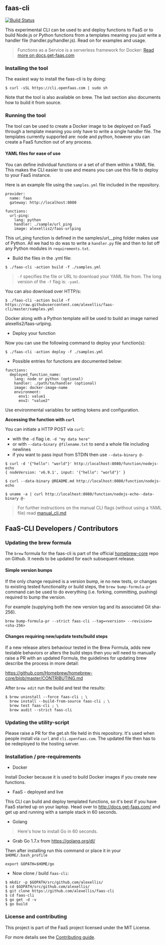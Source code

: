 ## faas-cli

[![Build Status](https://travis-ci.org/alexellis/faas-cli.svg?branch=master)](https://travis-ci.org/alexellis/faas-cli)

This experimental CLI can be used to and deploy functions to FaaS or to build Node.js or Python functions from a templates meaning you just write a handler file (handler.py/handler.js). Read on for examples and usage.

> Functions as a Service is a serverless framework for Docker: [Read more on docs.get-faas.com](http://docs.get-faas.com/)

### Installing the tool

The easiest way to install the faas-cli is by doing:

```
$ curl -sSL https://cli.openfaas.com | sudo sh
```

Note that the tool is also available on brew. The last section also documents how to build it from source.

### Running the tool

The tool can be used to create a Docker image to be deployed on FaaS through a template meaning you only have to write a single handler file. The templates currently supported are: node and python, however you can create a FaaS function out of any process.

#### YAML files for ease of use

You can define individual functions or a set of of them within a YAML file. This makes the CLI easier to use and means you can use this file to deploy to your FaaS instance.

Here is an example file using the `samples.yml` file included in the repository.

```
provider:
  name: faas
  gateway: http://localhost:8080

functions:
  url-ping:
    lang: python
    handler: ./sample/url_ping
    image: alexellis2/faas-urlping
```

This url_ping function is defined in the samples/url__ping folder makes use of Python. All we had to do was to write a `handler.py` file and then to list off any Python modules in `requirements.txt`.

* Build the files in the .yml file:

```
$ ./faas-cli -action build -f ./samples.yml
```

> `-f` specifies the file or URL to download your YAML file from. The long version of the `-f` flag is: `-yaml`.

You can also download over HTTP/s:

```
$ ./faas-cli -action build -f https://raw.githubusercontent.com/alexellis/faas-cli/master/samples.yml
```

Docker along with a Python template will be used to build an image named alexellis2/faas-urlping.

* Deploy your function

Now you can use the following command to deploy your function(s):

```
$ ./faas-cli -action deploy -f ./samples.yml
```

* Possible entries for functions are documented below:

```
functions:
  deployed_function_name:
    lang: node or python (optional)
    handler: ./path/to/handler (optional)
    image: docker-image-name
    environment:
      env1: value1
      env2: "value2"
```

Use environmental variables for setting tokens and configuration.

**Accessing the function with `curl`**

You can initiate a HTTP POST via `curl`:

* with the `-d` flag i.e. `-d "my data here"`
* or with `--data-binary @filename.txt` to send a whole file including newlines
* if you want to pass input from STDIN then use `--data-binary @-`

```
$ curl -d '{"hello": "world"}' http://localhost:8080/function/nodejs-echo
{ nodeVersion: 'v6.9.1', input: '{"hello": "world"}' }

$ curl --data-binary @README.md http://localhost:8080/function/nodejs-echo

$ uname -a | curl http://localhost:8080/function/nodejs-echo--data-binary @-
```

> For further instructions on the manual CLI flags (without using a YAML file) read [manual_cli.md](https://github.com/alexellis/faas-cli/blob/master/MANUAL_CLI.md)

## FaaS-CLI Developers / Contributors

### Updating the brew formula

The `brew` formula for the faas-cli is part of the official [homebrew-core](https://github.com/Homebrew/homebrew-core/blob/master/Formula/faas-cli.rb) repo on Github. It needs to be updated for each subsequent release.

#### Simple version bumps

If the only change required is a version bump, ie no new tests, or changes to existing tested functionality or build steps, the `brew bump-formula-pr` command can be used to do everything (i.e. forking, committing, pushing) required to bump the version.

For example (supplying both the new version tag and its associated Git sha-256).

```
brew bump-formula-pr --strict faas-cli --tag=<version> --revision=<sha-256>
```

#### Changes requiring new/update tests/build steps

If a new release alters behaviour tested in the Brew Formula, adds new testable behaviors or alters the build steps then you will need to manually raise a PR with an updated Formula, the guidelines for updating brew describe the process in more detail:

https://github.com/Homebrew/homebrew-core/blob/master/CONTRIBUTING.md

After `brew edit` run the build and test the results:

```
$ brew uninstall --force faas-cli ; \
  brew install --build-from-source faas-cli ; \
  brew test faas-cli ; \
  brew audit --strict faas-cli
```

### Updating the utility-script

Please raise a PR for the get.sh file held in this repository. It's used when people install via `curl` and `cli.openfaas.com`. The updated file then has to be redeployed to the hosting server.

### Installation / pre-requirements

* Docker

Install Docker because it is used to build Docker images if you create new functions.

* FaaS - deployed and live

This CLI can build and deploy templated functions, so it's best if you have FaaS started up on your laptop. Head over to http://docs.get-faas.com/ and get up and running with a sample stack in 60 seconds.

* Golang

> Here's how to install Go in 60 seconds.

* Grab Go 1.7.x from https://golang.org/dl/

Then after installing run this command or place it in your `$HOME/.bash_profile`

```
export GOPATH=$HOME/go
```

* Now clone / build `faas-cli`:

```
$ mkdir -p $GOPATH/src/github.com/alexellis/
$ cd $GOPATH/src/github.com/alexellis/
$ git clone https://github.com/alexellis/faas-cli
$ cd faas-cli
$ go get -d -v
$ go build
```

### License and contributing

This project is part of the FaaS project licensed under the MIT License.

For more details see the [Contributing guide](https://github.com/alexellis/faas-cli/blob/master/CONTRIBUTING.md).
